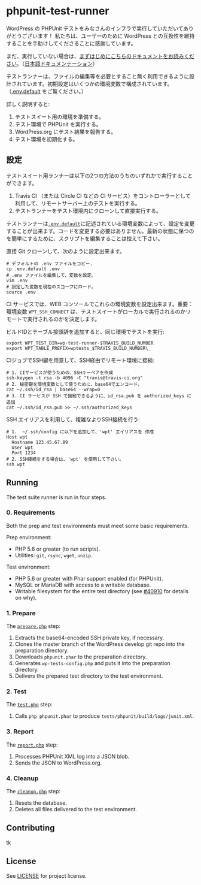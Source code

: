 # phpunit-test-runner

<!--
Thanks for running the WordPress PHPUnit test suite on your infrastructure. We appreciate you helping to ensure WordPress’ compatibility for your users.
-->

WordPress の PHPUnit テストをみなさんのインフラで実行していただいてありがとうございます！ 私たちは、ユーザーのために WordPress との互換性を維持することを手助けしてくださることに感謝しています。

<!--
If you haven't already, [please first read through the "Getting Started" documentation](https://make.wordpress.org/hosting/test-results-getting-started/).
-->

まだ、実行していない場合は、[まずはじめにこちらのドキュメントをお読みください](https://make.wordpress.org/hosting/test-results-getting-started/)。（[日本語ドキュメンテーション](https://github.com/wp-hosting-japan/phpunit-test-runner/blob/master/docs-ja.md)）

<!--
The test suite runner is designed to be used without any file modification. Configuration happens with a series of environment variables (see [.env.default](.env.default) for an annotated overview). Use the [repository wiki](../../wiki) to document implementation details, to avoid README conflicts with the upstream.
-->

テストランナーは、ファイルの編集等を必要とすること無く利用できるように設計されています。初期設定はいくつかの環境変数で構成されています。（[.env.default](.env.default) をご覧ください。）

<!--
At a high level, the test suite runner:
-->

詳しく説明すると:

<!--
1. Prepares the test environment for the test suite.
2. Runs the PHPUnit tests in the test environment.
3. Reports the PHPUnit test results to WordPress.org
4. Cleans up the test suite environment.
-->

1. テストスイート用の環境を準備する。
2. テスト環境で PHPUnit を実行する。
3. WordPress.org にテスト結果を報告する。
4. テスト環境を初期化する。

<!--
## Configuring
-->

## 設定

<!--
The test suite runner can be used in one of two ways:
-->

テストスイート用ランナーは以下の2つの方法のうちのいずれかで実行することができます。

<!--
1. With Travis (or Circle or some other CI service) as the controller that connects to the remote test environment.
2. With the runner cloned to and run directly within the test environment.
-->

1. Travis CI （または Circle CI などの CI サービス）をコントローラーとして利用して、リモートサーバー上のテストを実行する。
2. テストランナーをテスト環境内にクローンして直接実行する。

<!--
The test runner is configured through environment variables, documented in [`.env.default`](.env.default). It shouldn't need any code modifications; in fact, please refrain from editing the scripts entirely, as it will make it easier to stay up to date.
-->

テストランナーは[`.env.default`](.env.default)に記述されている環境変数によって、設定を変更することが出来ます。コードを変更する必要はありません。最新の状態に保つのを簡単にするために、スクリプトを編集することは控えて下さい。

<!--
With a direct Git clone, you can:
-->

直接 Git クローンして、次のように設定出来ます。

<!--
    # Copy the default .env file.
    cp .env.default .env
    # Edit the .env file to define your variables.
    vim .env
    # Load your variables into scope.
    source .env
-->

    # デフォルトの .env ファイルをコピー.
    cp .env.default .env
    # .env ファイルを編集して、変数を設定。
    vim .env
    # 設定した変数を現在のスコープにロード。
    source .env

<!--
In a CI service, you can set these environment variables through the service's web console. Importantly, the `WPT_SSH_CONNECT` environment variable determines whether the test suite is run locally or against a remote environment.
-->

CI サービスでは、WEB コンソールでこれらの環境変数を設定出来ます。重要： 環境変数 `WPT_SSH_CONNECT` は、テストスイートがローカルで実行されるのかリモートで実行されるのかを決定します。

<!--
Concurrently run tests in the same environment by appending build ids to the test directory and table prefix:
-->

ビルドIDとテーブル接頭辞を追加すると、同じ環境でテストを実行:

<!--
    export WPT_TEST_DIR=wp-test-runner-$TRAVIS_BUILD_NUMBER
    export WPT_TABLE_PREFIX=wptests_$TRAVIS_BUILD_NUMBER\_
-->

    export WPT_TEST_DIR=wp-test-runner-$TRAVIS_BUILD_NUMBER
    export WPT_TABLE_PREFIX=wptests_$TRAVIS_BUILD_NUMBER\_

<!--
Connect to a remote environment over SSH by having the CI job provision the SSH key:
-->

CIジョブでSSH鍵を用意して、SSH経由でリモート環境に接続:

<!--
    # 1. Create a SSH key pair for the controller to use
    ssh-keygen -t rsa -b 4096 -C "travis@travis-ci.org"
    # 2. base64 encode the private key for use with the environment variable
    cat ~/.ssh/id_rsa | base64 --wrap=0
    # 3. Append id_rsa.pub to authorized_keys so the CI service can SSH in
    cat ~/.ssh/id_rsa.pub >> ~/.ssh/authorized_keys
-->

    # 1. CIサービスが使うための、SSHキーペアを作成
    ssh-keygen -t rsa -b 4096 -C "travis@travis-ci.org"
    # 2. 秘密鍵を環境変数として使うために、base64でエンコード。
    cat ~/.ssh/id_rsa | base64 --wrap=0
    # 3. CI サービスが SSH で接続できるように、id_rsa.pub を authorized_keys に追加
    cat ~/.ssh/id_rsa.pub >> ~/.ssh/authorized_keys

<!--
Use a more complex SSH connection process by creating a SSH alias:
-->

SSH エイリアスを利用して、複雑なよりSSH接続を行う:

<!--
    # 1. Add the following to ~/.ssh/config to create a 'wpt' alias
    Host wpt
      Hostname 123.45.67.89
      User wpt
      Port 1234
    # 2. Use 'wpt' wherever you might normally use a SSH connection string
    ssh wpt
-->

    # 1.  ~/.ssh/config に以下を追加して、'wpt' エイリアスを 作成
    Host wpt
      Hostname 123.45.67.89
      User wpt
      Port 1234
    # 2. SSH接続をする場合は、'wpt' を使用して下さい。
    ssh wpt
## Running

The test suite runner is run in four steps.

### 0. Requirements

Both the prep and test environments must meet some basic requirements.

Prep environment:

* PHP 5.6 or greater (to run scripts).
* Utilities: `git`, `rsync`, `wget`, `unzip`.

Test environment:

* PHP 5.6 or greater with Phar support enabled (for PHPUnit).
* MySQL or MariaDB with access to a writable database.
* Writable filesystem for the entire test directory (see [#40910](https://core.trac.wordpress.org/ticket/40910) for details on why).

### 1. Prepare

The [`prepare.php`](prepare.php) step:

1. Extracts the base64-encoded SSH private key, if necessary.
2. Clones the master branch of the WordPress develop git repo into the preparation directory.
3. Downloads `phpunit.phar` to the preparation directory.
4. Generates `wp-tests-config.php` and puts it into the preparation directory.
5. Delivers the prepared test directory to the test environment.

### 2. Test

The [`test.php`](test.php) step:

1. Calls `php phpunit.phar` to produce `tests/phpunit/build/logs/junit.xml`.

### 3. Report

The [`report.php`](report.php) step:

1. Processes PHPUnit XML log into a JSON blob.
2. Sends the JSON to WordPress.org.

### 4. Cleanup

The [`cleanup.php`](cleanup.php) step:

1. Resets the database.
2. Deletes all files delivered to the test environment.

## Contributing

tk

## License

See [LICENSE](LICENSE) for project license.
